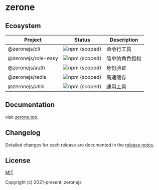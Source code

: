 # zerone

## Ecosystem

| Project             | Status                                                            | Description    |
| ------------------- | ----------------------------------------------------------------- | -------------- |
| @zeronejs/cli       | ![npm (scoped)](https://img.shields.io/npm/v/@zeronejs/cli)       | 命令行工具     |
| @zeronejs/role-easy | ![npm (scoped)](https://img.shields.io/npm/v/@zeronejs/role-easy) | 简单的角色授权 |
| @zeronejs/auth      | ![npm (scoped)](https://img.shields.io/npm/v/@zeronejs/auth)      | 身份验证       |
| @zeronejs/redis     | ![npm (scoped)](https://img.shields.io/npm/v/@zeronejs/redis)     | 高速缓存       |
| @zeronejs/utils     | ![npm (scoped)](https://img.shields.io/npm/v/@zeronejs/utils)     | 通用工具       |

## Documentation

visit [zerone.top](https://zerone.top/).

## Changelog

Detailed changes for each release are documented in the [release notes](https://github.com/zeronejs/zerone/releases).

## License

[MIT](https://opensource.org/licenses/MIT)

Copyright (c) 2021-present, zeronejs
